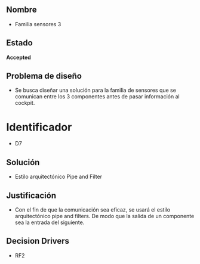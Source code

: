 ## Nombre
* Familia sensores 3 

## Estado

**Accepted**

## Problema de diseño 

* Se busca diseñar una solución para la familia de sensores que se comunican entre los 3 componentes antes de pasar información al cockpit.

# Identificador 

* D7

## Solución 
* Estilo arquitectónico Pipe and Filter

## Justificación
* Con el fin de que la comunicación sea eficaz, se usará el estilo arquitectónico pipe and filters. De modo que la salida de un componente sea la entrada del siguiente.

## Decision Drivers
* RF2

